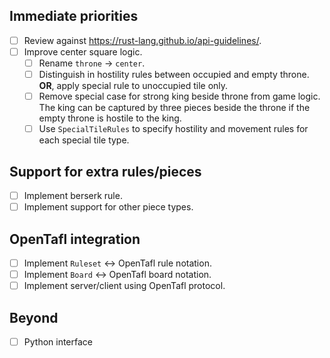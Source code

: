 ## Immediate priorities

- [ ] Review against https://rust-lang.github.io/api-guidelines/.
- [ ] Improve center square logic.
  - [ ] Rename `throne` -> `center`.
  - [ ] Distinguish in hostility rules between occupied and empty throne. **OR**, apply special rule to unoccupied tile
    only.
  - [ ] Remove special case for strong king beside throne from game logic. The king can be captured by three pieces
    beside the throne if the empty throne is hostile to the king.
  - [ ] Use `SpecialTileRules` to specify hostility and movement rules for each special tile type.

## Support for extra rules/pieces

- [ ] Implement berserk rule.
- [ ] Implement support for other piece types.

## OpenTafl integration

- [ ] Implement `Ruleset` <-> OpenTafl rule notation.
- [ ] Implement `Board` <-> OpenTafl board notation.
- [ ] Implement server/client using OpenTafl protocol.

## Beyond

- [ ] Python interface